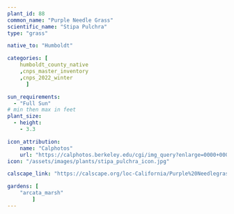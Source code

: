 ```yaml
---
plant_id: 88
common_name: "Purple Needle Grass"
scientific_name: "Stipa Pulchra"
type: "grass"

native_to: "Humboldt"

categories: [
    humboldt_county_native
    ,cnps_master_inventory
    ,cnps_2022_winter
      ]

sun_requirements:
  - "Full Sun"
# min then max in feet
plant_size:
  - height: 
    - 3.3

icon_attribution: 
    name: "Calphotos"
    url: "https://calphotos.berkeley.edu/cgi/img_query?enlarge=0000+0000+0506+0008" 
icon: "/assets/images/plants/stipa_pulchra_icon.jpg"

calscape_link: "https://calscape.org/loc-California/Purple%20Needlegrass%20(Stipa%20pulchra)"

gardens: [ 
    "arcata_marsh"
        ]
---
```



